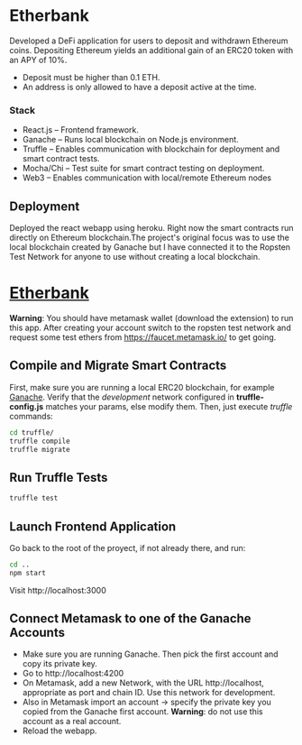 # Etherbank
Developed a DeFi application for users to deposit and withdrawn Ethereum coins. Depositing Ethereum yields an additional gain of an ERC20 token with an APY of 10%.

* Deposit must be higher than 0.1 ETH.
* An address is only allowed to have a deposit active at the time. 
### Stack

* React.js – Frontend framework.
* Ganache – Runs local blockchain on Node.js environment.
* Truffle – Enables communication with blockchain for deployment and smart contract tests.
* Mocha/Chi – Test suite for smart contract testing on deployment.
* Web3 – Enables communication with local/remote Ethereum nodes 

## Deployment
Deployed the react webapp using heroku.
Right now the smart contracts run directly on Ethereum blockchain.The project's original focus was to use the local blockchain created by Ganache but I have connected it to the Ropsten Test Network for anyone to use without creating a local blockchain.


# [Etherbank](https://etherbank.herokuapp.com/)

__Warning__: You should have metamask wallet (download the extension) to run this app. After creating your account switch to the ropsten test network and request some test ethers from https://faucet.metamask.io/ to get going.

## Compile and Migrate Smart Contracts

First, make sure you are running a local ERC20 blockchain, for example [Ganache](https://www.trufflesuite.com/ganache).
Verify that the _development_ network configured in __truffle-config.js__ matches your params, else modify them. 
Then, just execute _truffle_ commands:

```bash
cd truffle/
truffle compile
truffle migrate
```

## Run Truffle Tests

```bash
truffle test
```

## Launch Frontend Application

Go back to the root of the proyect, if not already there, and run:

```bash
cd ..
npm start
```

Visit http://localhost:3000

## Connect Metamask to one of the Ganache Accounts

- Make sure you are running Ganache. Then pick the first account and copy its private key.
- Go to http://localhost:4200
- On Metamask, add a new Network, with the URL http://localhost, appropriate as port and chain ID. Use this network for development.
- Also in Metamask import an account -> specify the private key you copied from the Ganache first account. __Warning__: do not use this account as a real account.
- Reload the webapp. 
